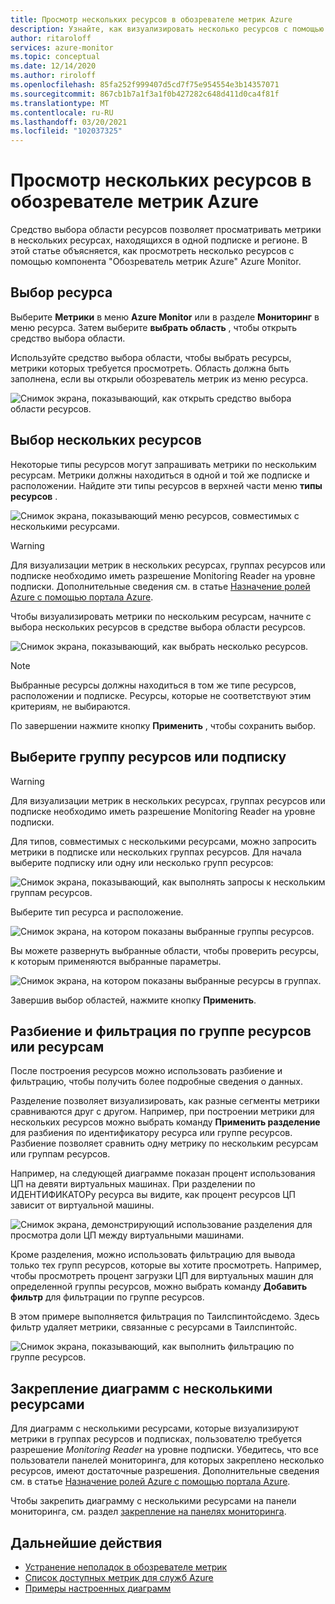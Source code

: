 ```yaml
---
title: Просмотр нескольких ресурсов в обозревателе метрик Azure
description: Узнайте, как визуализировать несколько ресурсов с помощью обозревателя метрик Azure.
author: ritaroloff
services: azure-monitor
ms.topic: conceptual
ms.date: 12/14/2020
ms.author: riroloff
ms.openlocfilehash: 85fa252f999407d5cd7f75e954554e3b14357071
ms.sourcegitcommit: 867cb1b7a1f3a1f0b427282c648d411d0ca4f81f
ms.translationtype: MT
ms.contentlocale: ru-RU
ms.lasthandoff: 03/20/2021
ms.locfileid: "102037325"
---
```

# <a name="view-multiple-resources-in-the-azure-metrics-explorer"></a>Просмотр нескольких ресурсов в обозревателе метрик Azure

Средство выбора области ресурсов позволяет просматривать метрики в нескольких ресурсах, находящихся в одной подписке и регионе. В этой статье объясняется, как просмотреть несколько ресурсов с помощью компонента "Обозреватель метрик Azure" Azure Monitor. 

## <a name="select-a-resource"></a>Выбор ресурса 

Выберите **Метрики** в меню **Azure Monitor** или в разделе **Мониторинг** в меню ресурса. Затем выберите **выбрать область** , чтобы открыть средство выбора области. 

Используйте средство выбора области, чтобы выбрать ресурсы, метрики которых требуется просмотреть. Область должна быть заполнена, если вы открыли обозреватель метрик из меню ресурса. 

![Снимок экрана, показывающий, как открыть средство выбора области ресурсов.](./media/metrics-dynamic-scope/019.png)

## <a name="select-multiple-resources"></a>Выбор нескольких ресурсов 

Некоторые типы ресурсов могут запрашивать метрики по нескольким ресурсам. Метрики должны находиться в одной и той же подписке и расположении. Найдите эти типы ресурсов в верхней части меню **типы ресурсов** .

![Снимок экрана, показывающий меню ресурсов, совместимых с несколькими ресурсами.](./media/metrics-dynamic-scope/020.png)

> [!WARNING] 
> Для визуализации метрик в нескольких ресурсах, группах ресурсов или подписке необходимо иметь разрешение Monitoring Reader на уровне подписки. Дополнительные сведения см. в статье [Назначение ролей Azure с помощью портала Azure](../../role-based-access-control/role-assignments-portal.md).

Чтобы визуализировать метрики по нескольким ресурсам, начните с выбора нескольких ресурсов в средстве выбора области ресурсов. 

![Снимок экрана, показывающий, как выбрать несколько ресурсов.](./media/metrics-dynamic-scope/021.png)

> [!NOTE]
> Выбранные ресурсы должны находиться в том же типе ресурсов, расположении и подписке. Ресурсы, которые не соответствуют этим критериям, не выбираются. 

По завершении нажмите кнопку **Применить** , чтобы сохранить выбор. 

## <a name="select-a-resource-group-or-subscription"></a>Выберите группу ресурсов или подписку 

> [!WARNING]
> Для визуализации метрик в нескольких ресурсах, группах ресурсов или подписке необходимо иметь разрешение Monitoring Reader на уровне подписки. 

Для типов, совместимых с несколькими ресурсами, можно запросить метрики в подписке или нескольких группах ресурсов. Для начала выберите подписку или одну или несколько групп ресурсов: 

![Снимок экрана, показывающий, как выполнять запросы к нескольким группам ресурсов.](./media/metrics-dynamic-scope/022.png)

Выберите тип ресурса и расположение. 

![Снимок экрана, на котором показаны выбранные группы ресурсов.](./media/metrics-dynamic-scope/023.png)

Вы можете развернуть выбранные области, чтобы проверить ресурсы, к которым применяются выбранные параметры.

![Снимок экрана, на котором показаны выбранные ресурсы в группах.](./media/metrics-dynamic-scope/024.png)

Завершив выбор областей, нажмите кнопку **Применить**. 

## <a name="split-and-filter-by-resource-group-or-resources"></a>Разбиение и фильтрация по группе ресурсов или ресурсам

После построения ресурсов можно использовать разбиение и фильтрацию, чтобы получить более подробные сведения о данных. 

Разделение позволяет визуализировать, как разные сегменты метрики сравниваются друг с другом. Например, при построении метрики для нескольких ресурсов можно выбрать команду **Применить разделение** для разбиения по идентификатору ресурса или группе ресурсов. Разбиение позволяет сравнить одну метрику по нескольким ресурсам или группам ресурсов.  

Например, на следующей диаграмме показан процент использования ЦП на девяти виртуальных машинах. При разделении по ИДЕНТИФИКАТОРу ресурса вы видите, как процент ресурсов ЦП зависит от виртуальной машины. 

![Снимок экрана, демонстрирующий использование разделения для просмотра доли ЦП между виртуальными машинами.](./media/metrics-dynamic-scope/026.png)

Кроме разделения, можно использовать фильтрацию для вывода только тех групп ресурсов, которые вы хотите просмотреть.  Например, чтобы просмотреть процент загрузки ЦП для виртуальных машин для определенной группы ресурсов, можно выбрать команду **Добавить фильтр** для фильтрации по группе ресурсов. 

В этом примере выполняется фильтрация по Таилспинтойсдемо. Здесь фильтр удаляет метрики, связанные с ресурсами в Таилспинтойс. 

![Снимок экрана, показывающий, как выполнить фильтрацию по группе ресурсов.](./media/metrics-dynamic-scope/027.png)

## <a name="pin-multiple-resource-charts"></a>Закрепление диаграмм с несколькими ресурсами 

Для диаграмм с несколькими ресурсами, которые визуализируют метрики в группах ресурсов и подписках, пользователю требуется разрешение *Monitoring Reader* на уровне подписки. Убедитесь, что все пользователи панелей мониторинга, для которых закреплено несколько ресурсов, имеют достаточные разрешения. Дополнительные сведения см. в статье [Назначение ролей Azure с помощью портала Azure](../../role-based-access-control/role-assignments-portal.md).

Чтобы закрепить диаграмму с несколькими ресурсами на панели мониторинга, см. раздел [закрепление на панелях мониторинга](../essentials/metrics-charts.md#pinning-to-dashboards). 

## <a name="next-steps"></a>Дальнейшие действия

* [Устранение неполадок в обозревателе метрик](../essentials/metrics-troubleshoot.md)
* [Список доступных метрик для служб Azure](./metrics-supported.md)
* [Примеры настроенных диаграмм](../essentials/metric-chart-samples.md)